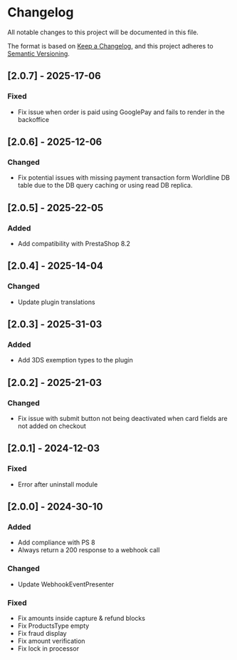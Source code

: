 # Changelog
All notable changes to this project will be documented in this file.

The format is based on [Keep a Changelog](https://keepachangelog.com/en/1.0.0/),
and this project adheres to [Semantic Versioning](https://semver.org/spec/v2.0.0.html).

## [2.0.7] - 2025-17-06
### Fixed
- Fix issue when order is paid using GooglePay and fails to render in the backoffice

## [2.0.6] - 2025-12-06
### Changed
- Fix potential issues with missing payment transaction form Worldline DB table due to the DB query caching or using read DB replica.

## [2.0.5] - 2025-22-05
### Added
- Add compatibility with PrestaShop 8.2

## [2.0.4] - 2025-14-04
### Changed
- Update plugin translations

## [2.0.3] - 2025-31-03
### Added
- Add 3DS exemption types to the plugin

## [2.0.2] - 2025-21-03
### Changed
- Fix issue with submit button not being deactivated when card fields are not added on checkout

## [2.0.1] - 2024-12-03
### Fixed

- Error after uninstall module 

## [2.0.0] - 2024-30-10
### Added

- Add compliance with PS 8
- Always return a 200 response to a webhook call

### Changed
- Update WebhookEventPresenter

### Fixed

- Fix amounts inside capture & refund blocks
- Fix ProductsType empty 
- Fix fraud display
- Fix amount verification
- Fix lock in processor
